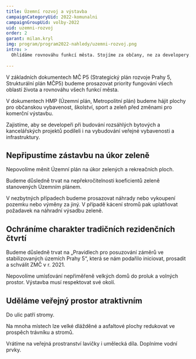 ```yaml
---
title: Územní rozvoj a výstavba
campaignCategoryUid: 2022-komunalni
campaignGroupUid: volby-2022
uid: uzemni-rozvoj
order: 2
garant: milan.kryl
img: program/program2022-nahledy/uzemni-rozvoj.png
intro: >
  Ohlídáme rovnováhu funkcí města. Stojíme za občany, ne za developery. 
  
---
```


V základních dokumentech MČ P5 (Strategický plán rozvoje Prahy 5, Strukturální plán MČP5) budeme prosazovat priority fungování všech oblastí života a rovnováhu všech funkcí města.

V dokumentech HMP (Územní plán, Metropolitní plán) budeme hájit plochy pro občanskou vybavenost, školství, sport a zeleň před změnami pro komerční výstavbu.

Zajistíme, aby se developeři při budování rozsáhlých bytových a kancelářských projektů podíleli i na vybudování veřejné vybavenosti a infrastruktury.

## Nepřipustíme zástavbu na úkor zeleně
Nepovolíme měnit Územní plán na úkor zelených a rekreačních ploch.

Budeme důsledně trvat na nepřekročitelnosti koeficientů zeleně stanovených Územním plánem.

V nezbytných případech budeme prosazovat náhrady nebo vykoupení pozemku nebo výměny za jiný. V případě kácení stromů pak uplatňovat požadavek na náhradní výsadbu zeleně.

## Ochráníme charakter tradičních rezidenčních čtvrtí
Budeme důsledně trvat na „Pravidlech pro posuzování záměrů ve stabilizovaných územích Prahy 5“, která se nám podařilo iniciovat, prosadit a schválit ZMČ v r. 2021.

Nepovolíme umísťování nepřiměřeně velkých domů do proluk a volných prostor. Výstavba musí respektovat své okolí.

## Uděláme veřejný prostor atraktivním
Do ulic patří stromy. 

Na mnoha místech lze velké dlážděné a asfaltové plochy redukovat ve prospěch trávníku a stromů.

Vrátíme na veřejná prostranství lavičky i umělecká díla. Doplníme vodní prvky.
